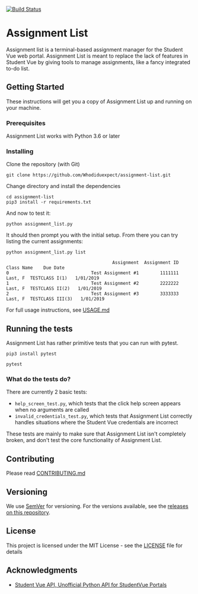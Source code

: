 [![Build Status](https://travis-ci.org/Whodiduexpect/assignment-list.svg?branch=master)](https://travis-ci.org/Whodiduexpect/assignment-list)
# Assignment List

Assignment list is a terminal-based assignment manager for the Student Vue web portal. Assignment List is meant to replace the lack of features in Student Vue by giving tools to manage assignments, like a fancy integrated to-do list.

## Getting Started

These instructions will get you a copy of Assignment List up and running on your machine.

### Prerequisites

Assignment List works with Python 3.6 or later

### Installing

Clone the repository (with Git)

```
git clone https://github.com/Whodiduexpect/assignment-list.git
```

Change directory and install the dependencies

```
cd assignment-list
pip3 install -r requirements.txt
```
And now to test it:
```
python assignment_list.py
```
It should then prompt you with the initial setup. From there you can try listing the current assignments:
```
python assignment_list.py list
```
```
                                        Assignment  Assignment ID                  Class Name    Due Date
0                               Test Assignment #1        1111111     Last, F  TESTCLASS I(1)   1/01/2019
1                               Test Assignment #2        2222222    Last, F  TESTCLASS II(2)   1/01/2019
2                               Test Assignment #3        3333333   Last, F  TESTCLASS III(3)   1/01/2019
```
For full usage instructions, see [USAGE.md](USAGE.md)

## Running the tests
Assignment List has rather primitive tests that you can run with pytest.
```
pip3 install pytest
```
```
pytest
```
### What do the tests do?
There are currently 2 basic tests:
* `help_screen_test.py`, which tests that the click help screen appears when no arguments are called
* `invalid_credentials_test.py`, which tests that Assignment List correctly handles situations where the Student Vue credentials are incorrect

These tests are mainly to make sure that Assignment List isn't completely broken, and don't test the core functionality of Assignment List.

## Contributing

Please read [CONTRIBUTING.md](CONTRIBUTING.md)

## Versioning

We use [SemVer](http://semver.org/) for versioning. For the versions available, see the [releases on this repository](https://github.com/Whodiduexpect/assignment-list/releases). 


## License

This project is licensed under the MIT License - see the [LICENSE](LICENSE) file for details

## Acknowledgments

* [Student Vue API, Unofficial Python API for StudentVue Portals](https://github.com/kajchang/StudentVue)
